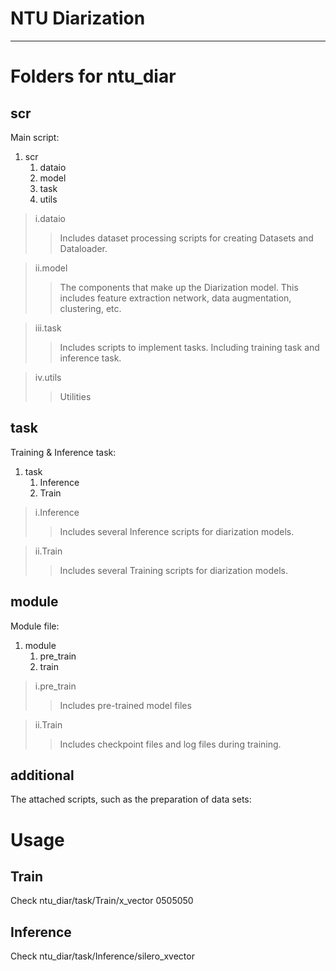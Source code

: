 NTU Diarization
===========================


****

# Folders for ntu_diar
## **scr**
Main script:
1. scr
   1. dataio
   2. model
   3. task
   4. utils

>i.dataio
>>Includes dataset processing scripts for creating Datasets and Dataloader.

>ii.model
>>The components that make up the Diarization model. This includes feature extraction network, data augmentation, clustering, etc.

>iii.task
>>Includes scripts to implement tasks. Including training task and inference task.

>iv.utils
>>Utilities



## **task**
Training & Inference task:
1. task
   1. Inference
   2. Train


>i.Inference
>>Includes several Inference scripts for diarization models.

>ii.Train
>>Includes several Training scripts for diarization models.

## **module**
Module file:
1. module
   1. pre_train
   2. train


>i.pre_train
>>Includes pre-trained model files

>ii.Train
>>Includes checkpoint files and log files during training. 


## **additional**
The attached scripts, such as the preparation of data sets:


# Usage

## **Train**
Check ntu_diar/task/Train/x_vector 0505050

## **Inference**
Check ntu_diar/task/Inference/silero_xvector
